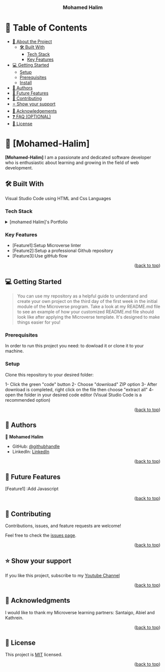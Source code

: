 <a name="readme-top"></a>


<div align="center">


  <h3><b>Mohamed Halim</b></h3>


</div>




# 📗 Table of Contents


- [📖 About the Project](#about-project)
  - [🛠 Built With](#built-with)
    - [Tech Stack](#tech-stack)
    - [Key Features](#key-features)
- [💻 Getting Started](#getting-started)
  - [Setup](#setup)
  - [Prerequisites](#prerequisites)
  - [Install](#install)
- [👥 Authors](#authors)
- [🔭 Future Features](#future-features)
- [🤝 Contributing](#contributing)
- [⭐️ Show your support](#support)
- [🙏 Acknowledgements](#acknowledgements)
- [❓ FAQ (OPTIONAL)](#faq)
- [📝 License](#license)




# 📖 [Mohamed-Halim] <a name="about-project"></a>






**[Mohamed-Halim]** I am a passionate and dedicated software developer who is enthusiastic about learning and growing in the field of web development.
## 🛠 Built With <a name="built-with"></a>
Visual Studio Code using HTML and Css Languages


### Tech Stack <a name="tech-stack"></a>


<details>


  <summary>[mohamed Halim]'s Portfolio</summary>
  <ul>
    <li><a href="https://html.com/">HTML</a></li>
    <li><a href="https://css.com/">CSS</a><li>
  </ul>
</details>




### Key Features <a name="key-features"></a>
- [Feature1]:Setup Microverse linter
- [Feature2]:Setup a professional Github repository
- [Feature3]:Use gitHub flow
<p align="right">(<a href="#readme-top">back to top</a>)</p>




## 💻 Getting Started <a name="getting-started"></a>


> You can use my repository as a helpful guide to understand and create your own project on the third day of the first week in the initial module of the Microverse program. Take a look at my README.md file to see an example of how your customized README.md file should look like after applying the Microverse template. It's designed to make things easier for you!
### Prerequisites
In order to run this project you need: to dowload it or clone it to your machine.


### Setup


Clone this repository to your desired folder:


1- Click the green "code" button
2- Choose "download" ZIP option
3- After download is completed, right click on the file then choose "extract all"
4- open the folder in your desired code editor (Visual Studio Code is a recommended option)




<p align="right">(<a href="#readme-top">back to top</a>)</p>




## 👥 Authors <a name="authors"></a>




👤 **Mohamed Halim**


- GitHub: [@githubhandle](https://github.com/Halim258)
- LinkedIn: [LinkedIn](https://www.linkedin.com/in/mohamed-halme-a68a12268/)


<p align="right">(<a href="#readme-top">back to top</a>)</p>


## 🔭 Future Features <a name="future-features"></a>
[Feature1] :Add Javascript
<p align="right">(<a href="#readme-top">back to top</a>)</p>




## 🤝 Contributing <a name="contributing"></a>


Contributions, issues, and feature requests are welcome!


Feel free to check the [issues page](https://github.com/Halim258/halim-portopholim-/issues).


<p align="right">(<a href="#readme-top">back to top</a>)</p>




## ⭐️ Show your support <a name="support"></a>


If you like this project, subscribe to my [Youtube Channel](https://www.youtube.com/channel/UC3J6U4QQhrPAqVsXbrhJiwg)


<p align="right">(<a href="#readme-top">back to top</a>)</p>




## 🙏 Acknowledgments <a name="acknowledgements"></a>


I would like to thank my Microverse learning partners: Santaigo, Abiel and Kathrein.


<p align="right">(<a href="#readme-top">back to top</a>)</p>




## 📝 License <a name="License"></a>


This project is [MIT](./LICENSE.md) licensed.


<p align="right">(<a href="#readme-top">back to top</a>)</p>
